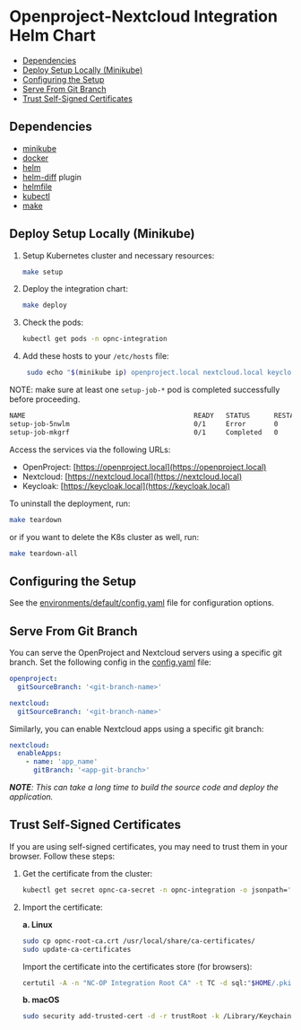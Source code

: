 # Openproject-Nextcloud Integration Helm Chart

- [Dependencies](#dependencies)
- [Deploy Setup Locally (Minikube)](#deploy-setup-locally-minikube)
- [Configuring the Setup](#configuring-the-setup)
- [Serve From Git Branch](#server-from-git-branch)
- [Trust Self-Signed Certificates](#trust-self-signed-certificates)

## Dependencies

- [minikube](https://minikube.sigs.k8s.io/docs/start/?arch=%2Flinux%2Fx86-64%2Fstable%2Fbinary+download)
- [docker](https://docs.docker.com/engine/install/)
- [helm](https://helm.sh/docs/intro/install/#through-package-managers)
- [helm-diff](https://github.com/databus23/helm-diff?tab=readme-ov-file#using-helm-plugin-manager--23x) plugin
- [helmfile](https://helmfile.readthedocs.io/en/latest/#installation)
- [kubectl](https://kubernetes.io/docs/tasks/tools/#kubectl)
- [make](https://sp21.datastructur.es/materials/guides/make-install.html)

## Deploy Setup Locally (Minikube)

1. Setup Kubernetes cluster and necessary resources:

   ```bash
   make setup
   ```

2. Deploy the integration chart:

   ```bash
   make deploy
   ```

3. Check the pods:

   ```bash
   kubectl get pods -n opnc-integration
   ```

4. Add these hosts to your `/etc/hosts` file:
   ```bash
    sudo echo "$(minikube ip) openproject.local nextcloud.local keycloak.local" | sudo tee -a /etc/hosts
   ```

NOTE: make sure at least one `setup-job-*` pod is completed successfully before proceeding.

```bash
NAME                                          READY   STATUS      RESTARTS   AGE
setup-job-5nwlm                               0/1     Error       0          17m
setup-job-mkgrf                               0/1     Completed   0          12m
```

Access the services via the following URLs:

- OpenProject: [https://openproject.local](https://openproject.local)
- Nextcloud: [https://nextcloud.local](https://nextcloud.local)
- Keycloak: [https://keycloak.local](https://keycloak.local)

To uninstall the deployment, run:

```bash
make teardown
```

or if you want to delete the K8s cluster as well, run:

```bash
make teardown-all
```

## Configuring the Setup

See the [environments/default/config.yaml](https://github.com/saw-jan/opnc-helm-chart/blob/master/environments/default/config.yaml) file for configuration options.

## Serve From Git Branch

You can serve the OpenProject and Nextcloud servers using a specific git branch. Set the following config in the [config.yaml](./environments/default/config.yaml) file:

```yaml
openproject:
  gitSourceBranch: '<git-branch-name>'

nextcloud:
  gitSourceBranch: '<git-branch-name>'
```

Similarly, you can enable Nextcloud apps using a specific git branch:

```yaml
nextcloud:
  enableApps:
    - name: 'app_name'
      gitBranch: '<app-git-branch>'
```

_**NOTE**: This can take a long time to build the source code and deploy the application._

## Trust Self-Signed Certificates

If you are using self-signed certificates, you may need to trust them in your browser. Follow these steps:

1. Get the certificate from the cluster:

   ```bash
   kubectl get secret opnc-ca-secret -n opnc-integration -o jsonpath='{.data.ca\.crt}' | base64 -d > opnc-root-ca.crt
   ```

2. Import the certificate:

   **a. Linux**

   ```bash
   sudo cp opnc-root-ca.crt /usr/local/share/ca-certificates/
   sudo update-ca-certificates
   ```

   Import the certificate into the certificates store (for browsers):

   ```bash
   certutil -A -n "NC-OP Integration Root CA" -t TC -d sql:"$HOME/.pki/nssdb" -i opnc-root-ca.crt
   ```

   **b. macOS**

   ```bash
   sudo security add-trusted-cert -d -r trustRoot -k /Library/Keychains/System.keychain opnc-root-ca.crt
   ```
